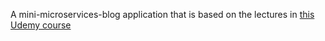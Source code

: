 A mini-microservices-blog application that is based on the lectures in [this Udemy course](https://www.udemy.com/course/microservices-with-node-js-and-react/learn/lecture/19248060#overview)